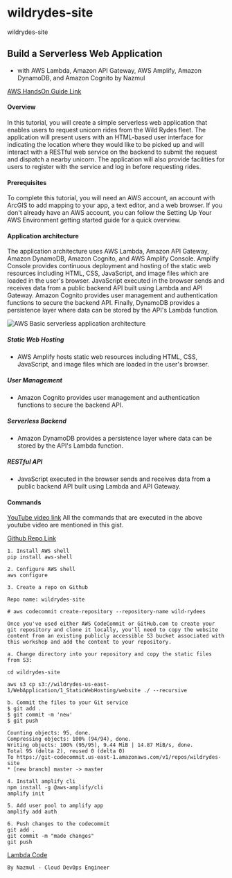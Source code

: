 # wildrydes-site
wildrydes-site

## Build a Serverless Web Application

- with AWS Lambda, Amazon API Gateway, AWS Amplify, Amazon DynamoDB, and Amazon Cognito by Nazmul

[AWS HandsOn Guide Link](https://aws.amazon.com/getting-started/hands-on/build-serverless-web-app-lambda-apigateway-s3-dynamodb-cognito/)

#### Overview
In this tutorial, you will create a simple serverless web application that enables users to request unicorn rides from the Wild Rydes fleet. The application will present users with an HTML-based 
user interface for indicating the location where they would like to be picked up and will interact with a RESTful web service on the backend to submit the request and dispatch a nearby unicorn. The 
application will also provide facilities for users to register with the service and log in before requesting rides.

#### Prerequisites
To complete this tutorial, you will need an AWS account, an account with ArcGIS to add mapping to your app, a text editor, and a web browser. If you don't already have an AWS account, you can follow 
the Setting Up Your AWS Environment getting started guide for a quick overview.

#### Application architecture
The application architecture uses AWS Lambda, Amazon API Gateway, Amazon DynamoDB, Amazon Cognito, and AWS Amplify Console. Amplify Console provides continuous deployment and hosting of the static 
web resources including HTML, CSS, JavaScript, and image files which are loaded in the user's browser. JavaScript executed in the browser sends and receives data from a public backend API built 
using Lambda and API Gateway. Amazon Cognito provides user management and authentication functions to secure the backend API. Finally, DynamoDB provides a persistence layer where data can be stored 
by the API's Lambda function.

![AWS Basic serverless application architecture](https://d1.awsstatic.com/diagrams/Serverless_Architecture.d930970c77b382db6e0395198aacccd8a27fefb7.png)

##### Static Web Hosting

- AWS Amplify hosts static web resources including HTML, CSS, JavaScript, and image files which are loaded in the user's browser.

##### User Management

- Amazon Cognito provides user management and authentication functions to secure the backend API.


##### Serverless Backend

- Amazon DynamoDB provides a persistence layer where data can be stored by the API's Lambda function.

##### RESTful API

- JavaScript executed in the browser sends and receives data from a public backend API built using Lambda and API Gateway.

#### Commands

[YouTube video link](https://youtu.be/kA2ZYD4zgEo)
All the commands that are executed in the above youtube video are mentioned in this gist.

[Github Repo Link](https://gist.github.com/teja156/67faf07de60d6650c26f8d3a05120094)
```
1. Install AWS shell
pip install aws-shell

2. Configure AWS shell
aws configure

3. Create a repo on Github

Repo name: wildrydes-site

# aws codecommit create-repository --repository-name wild-rydees

Once you've used either AWS CodeCommit or GitHub.com to create your git repository and clone it locally, you'll need to copy the website content from an existing publicly accessible S3 bucket associated with this workshop and add the content to your repository.

a. Change directory into your repository and copy the static files from S3:

cd wildrydes-site

aws s3 cp s3://wildrydes-us-east-1/WebApplication/1_StaticWebHosting/website ./ --recursive

b. Commit the files to your Git service
$ git add .
$ git commit -m 'new'
$ git push

Counting objects: 95, done.
Compressing objects: 100% (94/94), done.
Writing objects: 100% (95/95), 9.44 MiB | 14.87 MiB/s, done.
Total 95 (delta 2), reused 0 (delta 0)
To https://git-codecommit.us-east-1.amazonaws.com/v1/repos/wildrydes-site
* [new branch] master -> master

4. Install amplify cli
npm install -g @aws-amplify/cli
amplify init

5. Add user pool to amplify app
amplify add auth

6. Push changes to the codecommit
git add .
git commit -m "made changes"
git push

```
[Lambda Code](https://gist.githubusercontent.com/connor11528/0c787fd42e6f4e17f348771ee5ae8f13/raw/6be3b0da5a879b0be8a1b1ad2190cd134ea858c1/requestUnicorn.js)

`By Nazmul - Cloud DevOps Engineer`
